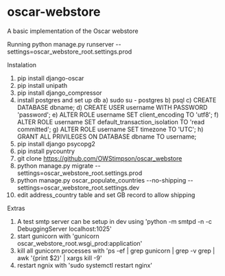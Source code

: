 # oscar-webstore
A basic implementation of the Oscar webstore

Running
python manage.py runserver --settings=oscar_webstore_root.settings.prod

Instalation
1) pip install django-oscar
2) pip install unipath
3) pip install django_compressor
4) install postgres and set up db
    a) sudo su - postgres
    b) psql
    c) CREATE DATABASE dbname;
    d) CREATE USER username WITH PASSWORD 'password';
    e) ALTER ROLE username SET client_encoding TO 'utf8';
    f) ALTER ROLE username SET default_transaction_isolation TO 'read committed';
    g) ALTER ROLE username SET timezone TO 'UTC';
    h) GRANT ALL PRIVILEGES ON DATABASE dbname TO username;
5) pip install django psycopg2
6) pip install pycountry
7) git clone https://github.com/OWStimpson/oscar_webstore
8) python manage.py migrate  --settings=oscar_webstore_root.settings.prod
9) python manage.py oscar_populate_countries --no-shipping --settings=oscar_webstore_root.settings.dev
10) edit address_country table and set GB record to allow shipping

Extras
1) A test smtp server can be setup in dev using 'python -m smtpd -n -c DebuggingServer localhost:1025'
2) start gunicorn with 'gunicorn oscar_webstore_root.wsgi_prod:application'
3) kill all gunicorn processes with 'ps -ef | grep gunicorn | grep -v grep  | awk '{print $2}' | xargs  kill -9'
4) restart ngnix with 'sudo systemctl restart nginx'